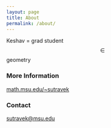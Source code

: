 ```yaml
---
layout: page
title: About
permalink: /about/
---
```


Keshav = grad student $$\in$$ geometry

### More Information

[math.msu.edu/~sutravek](https://math.msu.edu/~sutravek)

### Contact

[sutravek@msu.edu](mailto:sutravek@msu.edu)
